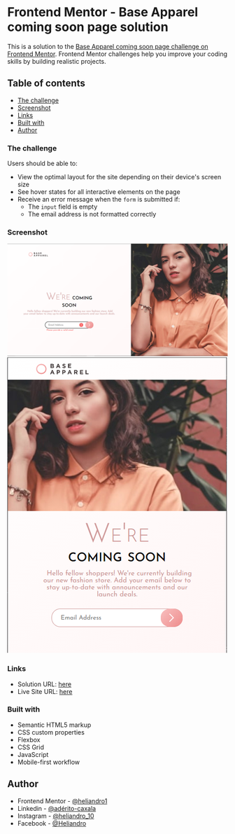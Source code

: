# Frontend Mentor - Base Apparel coming soon page solution

This is a solution to the [Base Apparel coming soon page challenge on Frontend Mentor](https://www.frontendmentor.io/challenges/base-apparel-coming-soon-page-5d46b47f8db8a7063f9331a0). Frontend Mentor challenges help you improve your coding skills by building realistic projects. 

## Table of contents

  - [The challenge](#the-challenge)
  - [Screenshot](#screenshot)
  - [Links](#links)
  - [Built with](#built-with)
  - [Author](#author)

### The challenge

Users should be able to:

- View the optimal layout for the site depending on their device's screen size
- See hover states for all interactive elements on the page
- Receive an error message when the `form` is submitted if:
  - The `input` field is empty
  - The email address is not formatted correctly

### Screenshot

![](./images/desktop.png)
![](./images/mobile.png)

### Links

- Solution URL: [here](https://github.com/Heliandro1/base-apparel-coming-soon-master)
- Live Site URL: [here](https://base-apparel-coming-soon-master-five.vercel.app)

### Built with

- Semantic HTML5 markup
- CSS custom properties
- Flexbox
- CSS Grid
- JavaScript
- Mobile-first workflow

## Author
- Frontend Mentor - [@heliandro1](https://www.frontendmentor.io/profile/heliandro1)
- Linkedin - [@adérito-caxala](https://www.linkedin.com/in/adérito-caxala)
- Instagram - [@heliandro_10](https://www.instagram.com/heliandro_10)
- Facebook - [@Heliandro](https://www.facebook.com/heliandro.1)